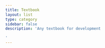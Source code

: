 ```yaml
---
title: Textbook
layout: list
type: category
sidebar: false
description: 'Any textbook for development

'
---
```


